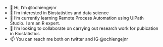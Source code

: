 - 👋 Hi, I’m @ochiengejnr
- 👀 I’m interested in Biostatistics and data science
- 🌱 I’m currently learning Remote Process Automation using UiPath Studio. I am an R expert.
- 💞️ I’m looking to collaborate on carrying out research work for pubication in Biostatistics
- 📫 You can reach me both on twitter and IG @ochiengejnr
